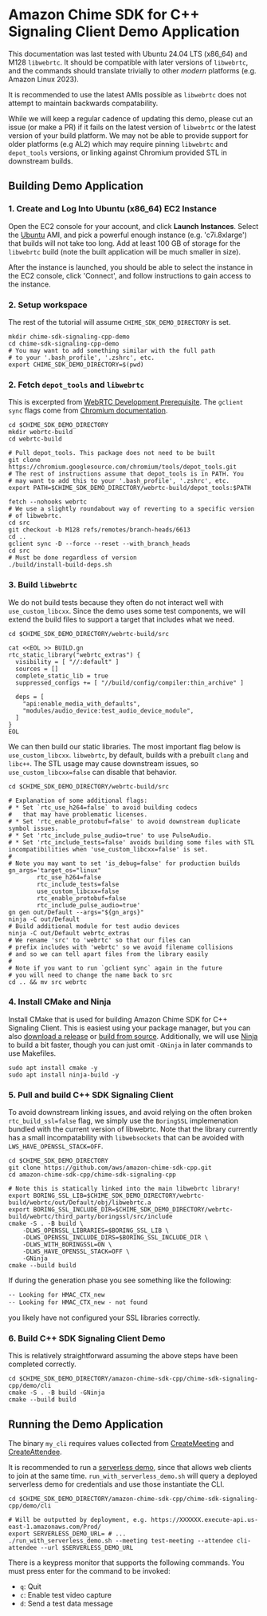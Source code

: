 # Amazon Chime SDK for C++ Signaling Client Demo Application

This documentation was last tested with Ubuntu 24.04 LTS (x86_64) and M128 `libwebrtc`. It should be compatible with later versions of `libwebrtc`, and the commands should translate trivially to other *modern* platforms (e.g. Amazon Linux 2023).

It is recommended to use the latest AMIs possible as `libwebrtc` does not attempt to maintain backwards compatability.

While we will keep a regular cadence of updating this demo, please cut an issue (or make a PR) if it fails on the latest version of `libwebrtc` or the latest version of your build platform. We may not be able to provide support for older platforms (e.g AL2) which may require pinning `libwebrtc` and `depot_tools` versions, or linking against Chromium provided STL in downstream builds.

## Building Demo Application

### 1. Create and Log Into Ubuntu (x86_64) EC2 Instance

Open the EC2 console for your account, and click **Launch Instances**. Select the [Ubuntu](https://ubuntu.com/aws) AMI, and pick a powerful enough instance (e.g. 'c7i.8xlarge') that builds will not take too long. Add at least 100 GB of storage for the `libwebrtc` build (note the built application will be much smaller in size).

After the instance is launched, you should be able to select the instance in the EC2 console, click 'Connect', and follow instructions to gain access to the instance.

### 2. Setup workspace

The rest of the tutorial will assume `CHIME_SDK_DEMO_DIRECTORY` is set.

```shell
mkdir chime-sdk-signaling-cpp-demo
cd chime-sdk-signaling-cpp-demo
# You may want to add something similar with the full path
# to your '.bash_profile', '.zshrc', etc.
export CHIME_SDK_DEMO_DIRECTORY=$(pwd)
```

### 2. Fetch `depot_tools` and `libwebrtc`

This is excerpted from [WebRTC Development Prerequisite](https://webrtc.github.io/webrtc-org/native-code/development/prerequisite-sw/). The `gclient sync` flags come from [Chromium documentation](https://chromium.googlesource.com/chromium/src.git/+/HEAD/docs/building_old_revisions.md#sync-dependencies).

```shell
cd $CHIME_SDK_DEMO_DIRECTORY
mkdir webrtc-build
cd webrtc-build

# Pull depot_tools. This package does not need to be built
git clone https://chromium.googlesource.com/chromium/tools/depot_tools.git
# The rest of instructions assume that depot_tools is in PATH. You
# may want to add this to your '.bash_profile', '.zshrc', etc.
export PATH=$CHIME_SDK_DEMO_DIRECTORY/webrtc-build/depot_tools:$PATH

fetch --nohooks webrtc
# We use a slightly roundabout way of reverting to a specific version
# of libwebrtc.
cd src
git checkout -b M128 refs/remotes/branch-heads/6613
cd ..
gclient sync -D --force --reset --with_branch_heads
cd src
# Must be done regardless of version
./build/install-build-deps.sh
```

### 3. Build `libwebrtc`

We do not build tests because they often do not interact well with `use_custom_libcxx`. Since the demo uses some test components, we will extend the build files to support a target that includes what we need.

```shell
cd $CHIME_SDK_DEMO_DIRECTORY/webrtc-build/src

cat <<EOL >> BUILD.gn
rtc_static_library("webrtc_extras") {
  visibility = [ "//:default" ]
  sources = []
  complete_static_lib = true
  suppressed_configs += [ "//build/config/compiler:thin_archive" ]

  deps = [
    "api:enable_media_with_defaults",
    "modules/audio_device:test_audio_device_module",
  ]
}
EOL
```

We can then build our static libraries. The most important flag below is `use_custom_libcxx`. `libwebrtc`, by default, builds with a prebuilt `clang` and `libc++`. The STL usage may cause downstream issues, so `use_custom_libcxx=false` can disable that behavior.

```shell
cd $CHIME_SDK_DEMO_DIRECTORY/webrtc-build/src

# Explanation of some additional flags:
# * Set `rtc_use_h264=false` to avoid building codecs
#   that may have problematic licenses.
# * Set 'rtc_enable_protobuf=false' to avoid downstream duplicate symbol issues.
# * Set 'rtc_include_pulse_audio=true' to use PulseAudio.
# * Set 'rtc_include_tests=false' avoids building some files with STL incompatibilities when 'use_custom_libcxx=false' is set.
#
# Note you may want to set 'is_debug=false' for production builds
gn_args='target_os="linux" 
        rtc_use_h264=false
        rtc_include_tests=false 
        use_custom_libcxx=false
        rtc_enable_protobuf=false
        rtc_include_pulse_audio=true'
gn gen out/Default --args="${gn_args}"
ninja -C out/Default
# Build additional module for test audio devices
ninja -C out/Default webrtc_extras
# We rename 'src' to 'webrtc' so that our files can
# prefix includes with 'webrtc' so we avoid filename collisions
# and so we can tell apart files from the library easily
#
# Note if you want to run `gclient sync` again in the future
# you will need to change the name back to src
cd .. && mv src webrtc
```

### 4. Install CMake and Ninja

Install CMake that is used for building Amazon Chime SDK for C++ Signaling Client. This is easiest using your package manager, but you can also [download a release](https://cmake.org/download/) or [build from source](https://gitlab.kitware.com/cmake/cmake). Additionally, we will use [Ninja](https://ninja-build.org/) to build a bit faster, though you can just omit `-GNinja` in later commands to use Makefiles.

```shell
sudo apt install cmake -y
sudo apt install ninja-build -y
```

### 5. Pull and build C++ SDK Signaling Client

To avoid downstream linking issues, and avoid relying on the often broken `rtc_build_ssl=false` flag, we simply use the `BoringSSL` implemenation bundled with the current version of libwebrtc. Note that the library currently has a small incompatability with `libwebsockets` that can be avoided with `LWS_HAVE_OPENSSL_STACK=OFF`.

```shell
cd $CHIME_SDK_DEMO_DIRECTORY
git clone https://github.com/aws/amazon-chime-sdk-cpp.git
cd amazon-chime-sdk-cpp/chime-sdk-signaling-cpp

# Note this is statically linked into the main libwebrtc library!
export BORING_SSL_LIB=$CHIME_SDK_DEMO_DIRECTORY/webrtc-build/webrtc/out/Default/obj/libwebrtc.a
export BORING_SSL_INCLUDE_DIR=$CHIME_SDK_DEMO_DIRECTORY/webrtc-build/webrtc/third_party/boringssl/src/include
cmake -S . -B build \
    -DLWS_OPENSSL_LIBRARIES=$BORING_SSL_LIB \
    -DLWS_OPENSSL_INCLUDE_DIRS=$BORING_SSL_INCLUDE_DIR \
    -DLWS_WITH_BORINGSSL=ON \
    -DLWS_HAVE_OPENSSL_STACK=OFF \
    -GNinja
cmake --build build
```

If during the generation phase you see something like the following:

```txt
-- Looking for HMAC_CTX_new
-- Looking for HMAC_CTX_new - not found
```

you likely have not configured your SSL libraries correctly.

### 6. Build C++ SDK Signaling Client Demo

This is relatively straightforward assuming the above steps have been completed correctly.

```shell
cd $CHIME_SDK_DEMO_DIRECTORY/amazon-chime-sdk-cpp/chime-sdk-signaling-cpp/demo/cli
cmake -S . -B build -GNinja
cmake --build build
```

## Running the Demo Application

The binary `my_cli` requires values collected from [CreateMeeting](https://docs.aws.amazon.com/chime-sdk/latest/APIReference/API_meeting-chime_CreateMeeting.html) and [CreateAttendee](https://docs.aws.amazon.com/chime-sdk/latest/APIReference/API_meeting-chime_CreateAttendee.html). 

It is recommended to run a [serverless demo](https://github.com/aws/amazon-chime-sdk-js/blob/main/demos/serverless/README.md), since that allows web clients to join at the same time. `run_with_serverless_demo.sh` will query a deployed serverless demo for credentials and use those instantiate the CLI.

```shell
cd $CHIME_SDK_DEMO_DIRECTORY/amazon-chime-sdk-cpp/chime-sdk-signaling-cpp/demo/cli

# Will be outputted by deployment, e.g. https://XXXXXX.execute-api.us-east-1.amazonaws.com/Prod/
export SERVERLESS_DEMO_URL= # ... 
./run_with_serverless_demo.sh --meeting test-meeting --attendee cli-attendee --url $SERVERLESS_DEMO_URL
```

There is a keypress monitor that supports the following commands. You must press enter for the command to be invoked:

* `q`: Quit
* `c`: Enable test video capture
* `d`: Send a test data message
